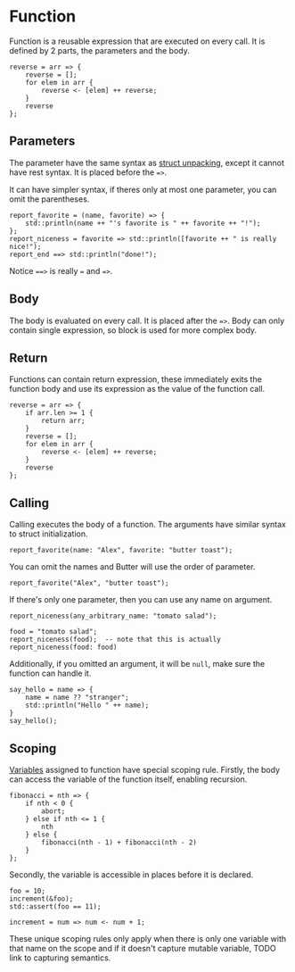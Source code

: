 # Function

Function is a reusable expression that are executed on every call. It is defined by 2 parts, the parameters and the body.

```butter
reverse = arr => {
    reverse = [];
    for elem in arr {
        reverse <- [elem] ++ reverse;
    }
    reverse
};
```

## Parameters

The parameter have the same syntax as [struct unpacking](unpacking.md#struct), except it cannot have rest syntax. It is placed before the `=>`.

It can have simpler syntax, if theres only at most one parameter, you can omit the parentheses.

```butter
report_favorite = (name, favorite) => {
    std::println(name ++ "'s favorite is " ++ favorite ++ "!");
};
report_niceness = favorite => std::println([favorite ++ " is really nice!");
report_end ==> std::println("done!");
```

Notice `==>` is really `=` and `=>`.

## Body

The body is evaluated on every call. It is placed after the `=>`. Body can only contain single expression, so block is used for more complex body.

## Return

Functions can contain return expression, these immediately exits the function body and use its expression as the value of the function call.

```butter
reverse = arr => {
    if arr.len >= 1 {
        return arr;
    }
    reverse = [];
    for elem in arr {
        reverse <- [elem] ++ reverse;
    }
    reverse
};
```

## Calling

Calling executes the body of a function. The arguments have similar syntax to struct initialization.

```butter
report_favorite(name: "Alex", favorite: "butter toast");
```

You can omit the names and Butter will use the order of parameter.

```butter
report_favorite("Alex", "butter toast");
```

If there's only one parameter, then you can use any name on argument.

```butter
report_niceness(any_arbitrary_name: "tomato salad");

food = "tomato salad";
report_niceness(food);  -- note that this is actually report_niceness(food: food)
```

Additionally, if you omitted an argument, it will be `null`, make sure the function can handle it.

```butter
say_hello = name => {
    name = name ?? "stranger";
    std::println("Hello " ++ name);
}
say_hello();
```

## Scoping

[Variables](variable_and_assignment.md) assigned to function have special scoping rule. Firstly, the body can access the variable of the function itself, enabling recursion.

```butter
fibonacci = nth => {
    if nth < 0 {
        abort;
    } else if nth <= 1 {
        nth
    } else {
        fibonacci(nth - 1) + fibonacci(nth - 2)
    }
};
```

Secondly, the variable is accessible in places before it is declared.

```butter
foo = 10;
increment(&foo);
std::assert(foo == 11);

increment = num => num <- num + 1;
```

These unique scoping rules only apply when there is only one variable with that name on the scope and if it doesn't capture mutable variable, TODO link to capturing semantics.
